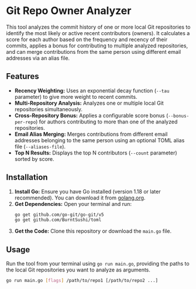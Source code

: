 # Git Repo Owner Analyzer

This tool analyzes the commit history of one or more local Git repositories to identify the most likely or active recent contributors (owners). It calculates a score for each author based on the frequency and recency of their commits, applies a bonus for contributing to multiple analyzed repositories, and can merge contributions from the same person using different email addresses via an alias file.

## Features

*   **Recency Weighting:** Uses an exponential decay function (`--tau` parameter) to give more weight to recent commits.
*   **Multi-Repository Analysis:** Analyzes one or multiple local Git repositories simultaneously.
*   **Cross-Repository Bonus:** Applies a configurable score bonus (`--bonus-per-repo`) for authors contributing to more than one of the analyzed repositories.
*   **Email Alias Merging:** Merges contributions from different email addresses belonging to the same person using an optional TOML alias file (`--aliases-file`).
*   **Top N Results:** Displays the top N contributors (`--count` parameter) sorted by score.

## Installation

1.  **Install Go:** Ensure you have Go installed (version 1.18 or later recommended). You can download it from [golang.org](https://golang.org/dl/).
2.  **Get Dependencies:** Open your terminal and run:
    ```bash
    go get github.com/go-git/go-git/v5
    go get github.com/BurntSushi/toml
    ```
3.  **Get the Code:** Clone this repository or download the `main.go` file.

## Usage

Run the tool from your terminal using `go run main.go`, providing the paths to the local Git repositories you want to analyze as arguments.

```bash
go run main.go [flags] /path/to/repo1 [/path/to/repo2 ...]